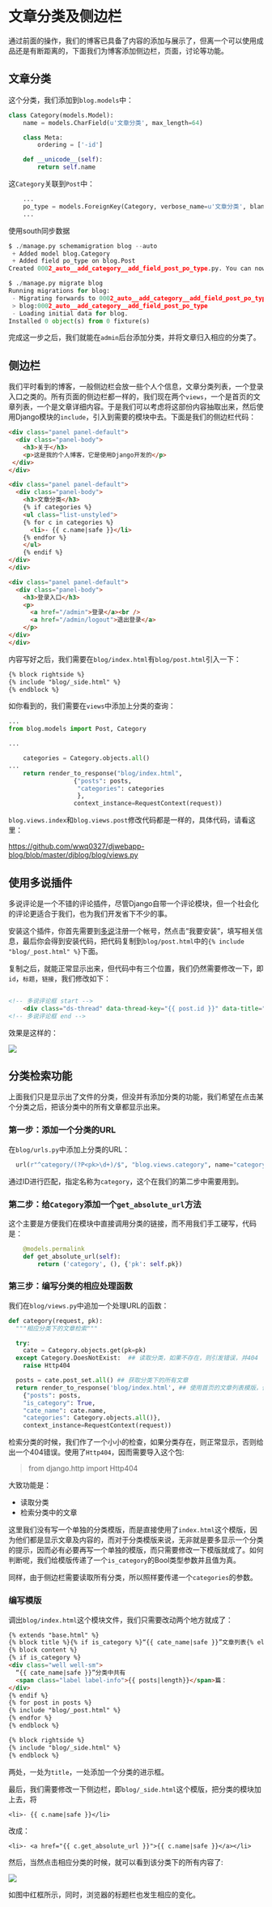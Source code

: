 文章分类及侧边栏
====

通过前面的操作，我们的博客已具备了内容的添加与展示了，但离一个可以使用成品还是有断距离的，下面我们为博客添加侧边栏，页面，讨论等功能。

## 文章分类
这个分类，我们添加到`blog.models`中：

```python
class Category(models.Model):
    name = models.CharField(u'文章分类', max_length=64)

    class Meta:
        ordering = ['-id']

    def __unicode__(self):
        return self.name

```

这`Category`关联到`Post`中：

```python
	...
    po_type = models.ForeignKey(Category, verbose_name=u'文章分类', blank=True, null=True)
	...
```

使用south同步数据

```python
$ ./manage.py schemamigration blog --auto
 + Added model blog.Category
 + Added field po_type on blog.Post
Created 0002_auto__add_category__add_field_post_po_type.py. You can now apply this migration with: ./manage.py migrate blog

$ ./manage.py migrate blog
Running migrations for blog:
 - Migrating forwards to 0002_auto__add_category__add_field_post_po_type.
 > blog:0002_auto__add_category__add_field_post_po_type
 - Loading initial data for blog.
Installed 0 object(s) from 0 fixture(s)

```

完成这一步之后，我们就能在`admin`后台添加分类，并将文章归入相应的分类了。

## 侧边栏
我们平时看到的博客，一般侧边栏会放一些个人个信息，文章分类列表，一个登录入口之类的。所有页面的侧边栏都一样的，我们现在两个`views`，一个是首页的文章列表，一个是文章详细内容。于是我们可以考虑将这部份内容抽取出来，然后使用Django模块的`include`，引入到需要的模块中去。下面是我们的侧边栏代码：

```html
<div class="panel panel-default">
  <div class="panel-body">
    <h3>关于</h3>
    <p>这是我的个人博客，它是使用Django开发的</p>
 </div>
</div>

<div class="panel panel-default">
  <div class="panel-body">
    <h3>文章分类</h3>
    {% if categories %}
    <ul class="list-unstyled">
    {% for c in categories %}
      <li>- {{ c.name|safe }}</li>
    {% endfor %}
    </ul>
    {% endif %}
</div>
</div>

<div class="panel panel-default">
  <div class="panel-body">
    <h3>登录入口</h3>
    <p>
      <a href="/admin">登录</a><br />
      <a href="/admin/logout">退出登录</a>
    </p>
</div>
</div>

```

内容写好之后，我们需要在`blog/index.html`有`blog/post.html`引入一下：

```html
{% block rightside %}
{% include "blog/_side.html" %}
{% endblock %}
```

如你看到的，我们需要在`views`中添加上分类的查询：

```python
...
from blog.models import Post, Category

...

	categories = Category.objects.all()
...
	return render_to_response("blog/index.html",
				  {"posts": posts,
				   "categories": categories
				   },
				  context_instance=RequestContext(request))
```

`blog.views.index`和`blog.views.post`修改代码都是一样的，具体代码，请看这里：

<https://github.com/wwq0327/djwebapp-blog/blob/master/djblog/blog/views.py>

## 使用多说插件

多说评论是一个不错的评论插件，尽管Django自带一个评论模块，但一个社会化的评论更适合于我们，也为我们开发省下不少的事。

安装这个插件，你首先需要到[多说](http://duoshuo.com/)注册一个帐号，然点击“我要安装”，填写相关信息，最后你会得到安装代码，把代码复制到`blog/post.html`中的`{% include "blog/_post.html" %}`下面。

复制之后，就能正常显示出来，但代码中有三个位置，我们仍然需要修改一下，即`id`，`标题`，`链接`，我们修改如下：

```html

<!-- 多说评论框 start -->
	<div class="ds-thread" data-thread-key="{{ post.id }}" data-title="{{ post.title }}" data-url="{{ post.get_absolute_url }}"></div>
<!-- 多说评论框 end -->

```

效果是这样的：

![](../imgs/3.png)

## 分类检索功能
上面我们只是显示出了文件的分类，但没并有添加分类的功能，我们希望在点击某个分类之后，把该分类中的所有文章都显示出来。

### 第一步：添加一个分类的URL

在`blog/urls.py`中添加上分类的URL：

```python
  url(r"^category/(?P<pk>\d+)/$", "blog.views.category", name="category"),
```
通过ID进行匹配，指定名称为`category`，这个在我们的第二步中需要用到。

### 第二步：给`Category`添加一个`get_absolute_url`方法

这个主要是方便我们在模块中直接调用分类的链接，而不用我们手工硬写，代码是：

```python
    @models.permalink
    def get_absolute_url(self):
        return ('category', (), {'pk': self.pk})
```

### 第三步：编写分类的相应处理函数

我们在`blog/views.py`中追加一个处理URL的函数：

```python
def category(request, pk):
  """相应分类下的文章检索"""

  try:
    cate = Category.objects.get(pk=pk)
  except Category.DoesNotExist:  ## 读取分类，如果不存在，则引发错误，并404
    raise Http404

  posts = cate.post_set.all() ## 获取分类下的所有文章
  return render_to_response('blog/index.html', ## 使用首页的文章列表模版，但加入了的一个`is_category`开关
    {"posts": posts,
    "is_category": True,
    "cate_name": cate.name,
    "categories": Category.objects.all()},
    context_instance=RequestContext(request))
```
检索分类的时候，我们作了一个小小的检查，如果分类存在，则正常显示，否则给出一个404错误。使用了`Http404`，因而需要导入这个包:

> from django.http import Http404

大致功能是：

- 读取分类
- 检索分类中的文章

这里我们没有写一个单独的分类模版，而是直接使用了`index.html`这个模版，因为他们都是显示文章及内容的，而对于分类模版来说，无非就是要多显示一个分类的提示，因而必有必要再写一个单独的模版，而只需要修改一下模版就成了。如何判断呢，我们给模版传递了一个`is_category`的Bool类型参数并且值为真。

同样，由于侧边栏需要读取所有分类，所以照样要传递一个`categories`的参数。

### 编写模版
调出`blog/index.html`这个模块文件，我们只需要改动两个地方就成了：

```html
{% extends "base.html" %}
{% block title %}{% if is_category %}“{{ cate_name|safe }}”文章列表{% else %}首页{% endif %}{% endblock %}
{% block content %}
{% if is_category %}
<div class="well well-sm">
  “{{ cate_name|safe }}”分类中共有
  <span class="label label-info">{{ posts|length}}</span>篇：
</div>
{% endif %}
{% for post in posts %}
{% include "blog/_post.html" %}
{% endfor %}
{% endblock %}

{% block rightside %}
{% include "blog/_side.html" %}
{% endblock %}
```

两处，一处为`title`，一处添加一个分类的进示框。

最后，我们需要修改一下侧边栏，即`blog/_side.html`这个模版，把分类的模块加上去，将

```
<li>- {{ c.name|safe }}</li>
```

改成：

```
<li>- <a href="{{ c.get_absolute_url }}">{{ c.name|safe }}</a></li>
```

然后，当然点击相应分类的时候，就可以看到该分类下的所有内容了:

![](http://ww1.sinaimg.cn/large/603daed6gw1egmz1b3gguj210m0oo7a5.jpg)

如图中红框所示，同时，浏览器的标题栏也发生相应的变化。



